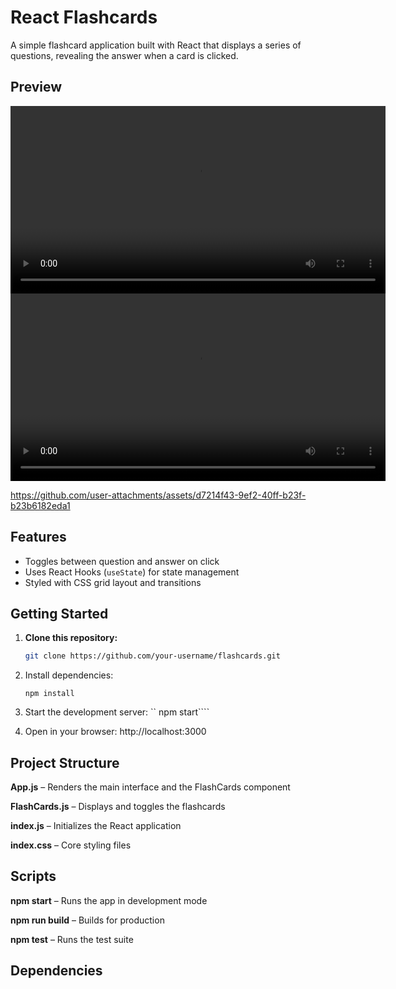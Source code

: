 # React Flashcards

A simple flashcard application built with React that displays a series of questions, revealing the answer when a card is clicked.

## Preview

<video src="public/projectResult.mp4" controls width="600">
  Seu navegador não suporta o elemento de vídeo.
</video>

<video src="[public/projectResult.mp4](https://github.com/user-attachments/assets/d7214f43-9ef2-40ff-b23f-b23b6182eda1)" controls width="600">
  Seu navegador não suporta o elemento de vídeo.
</video>

https://github.com/user-attachments/assets/d7214f43-9ef2-40ff-b23f-b23b6182eda1

## Features

- Toggles between question and answer on click
- Uses React Hooks (`useState`) for state management
- Styled with CSS grid layout and transitions

## Getting Started

1. **Clone this repository:**
   ```bash
   git clone https://github.com/your-username/flashcards.git
   ```
2. Install dependencies:

   ```cd flashcards
   npm install
   ```

3. Start the development server:
   `` npm start````

4. Open in your browser: http://localhost:3000

## Project Structure

**App.js** – Renders the main interface and the FlashCards component

**FlashCards.js** – Displays and toggles the flashcards

**index.js** – Initializes the React application

**index.css** – Core styling files

## Scripts

**npm start** – Runs the app in development mode

**npm run build** – Builds for production

**npm test** – Runs the test suite

## Dependencies
